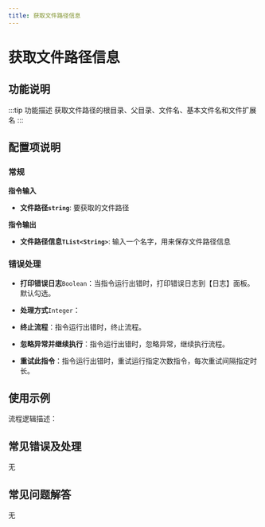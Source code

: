 ```yaml
---
title: 获取文件路径信息
---
```


# 获取文件路径信息

## 功能说明

:::tip 功能描述
获取文件路径的根目录、父目录、文件名、基本文件名和文件扩展名
:::

## 配置项说明

### 常规

**指令输入**

- **文件路径`string`**: 要获取的文件路径


**指令输出**

- **文件路径信息`TList<String>`**: 输入一个名字，用来保存文件路径信息

### 错误处理

- **打印错误日志**`Boolean`：当指令运行出错时，打印错误日志到【日志】面板。默认勾选。

- **处理方式**`Integer`：

 - **终止流程**：指令运行出错时，终止流程。

 - **忽略异常并继续执行**：指令运行出错时，忽略异常，继续执行流程。

 - **重试此指令**：指令运行出错时，重试运行指定次数指令，每次重试间隔指定时长。

## 使用示例

流程逻辑描述：

## 常见错误及处理

无

## 常见问题解答

无

